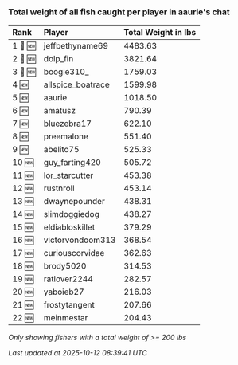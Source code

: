 ### Total weight of all fish caught per player in aaurie's chat

| Rank    | Player            | Total Weight in lbs |
|:--------|:------------------|:--------------------|
| 1 🥇 🆕 | jeffbethyname69   | 4483.63             |
| 2 🥈 🆕 | dolp_fin          | 3821.64             |
| 3 🥉 🆕 | boogie310_        | 1759.03             |
| 4 🆕    | allspice_boatrace | 1599.98             |
| 5 🆕    | aaurie            | 1018.50             |
| 6 🆕    | amatusz           | 790.39              |
| 7 🆕    | bluezebra17       | 622.10              |
| 8 🆕    | preemalone        | 551.40              |
| 9 🆕    | abelito75         | 525.33              |
| 10 🆕   | guy_farting420    | 505.72              |
| 11 🆕   | lor_starcutter    | 453.38              |
| 12 🆕   | rustnroll         | 453.14              |
| 13 🆕   | dwaynepounder     | 438.31              |
| 14 🆕   | slimdoggiedog     | 438.27              |
| 15 🆕   | eldiabloskillet   | 379.29              |
| 16 🆕   | victorvondoom313  | 368.54              |
| 17 🆕   | curiouscorvidae   | 362.63              |
| 18 🆕   | brody5020         | 314.53              |
| 19 🆕   | ratlover2244      | 282.57              |
| 20 🆕   | yaboieb27         | 216.03              |
| 21 🆕   | frostytangent     | 207.66              |
| 22 🆕   | meinmestar        | 204.43              |

_Only showing fishers with a total weight of >= 200 lbs_

_Last updated at 2025-10-12 08:39:41 UTC_